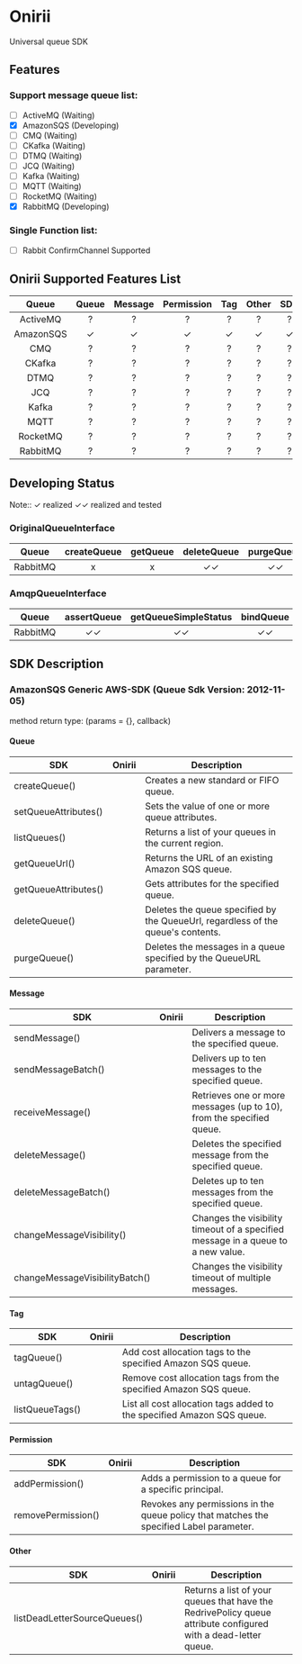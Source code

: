 # Onirii

Universal queue SDK

## Features

### Support message queue list:

- [ ] ActiveMQ (Waiting)
- [x] AmazonSQS (Developing)
- [ ] CMQ (Waiting)
- [ ] CKafka (Waiting)
- [ ] DTMQ (Waiting)
- [ ] JCQ (Waiting)
- [ ] Kafka (Waiting)
- [ ] MQTT (Waiting)
- [ ] RocketMQ (Waiting)
- [x] RabbitMQ (Developing)

### Single Function list:

- [ ] Rabbit ConfirmChannel Supported

## Onirii Supported Features List

| Queue | Queue | Message | Permission | Tag | Other | SDK | Api | Remark |
| :----: | :----: | :----: | :----: | :----: | :----: | :----: | :----: | :----: |
| ActiveMQ | ? | ? | ? | ? | ? | ? | ? |  |
| AmazonSQS | ✓ | ✓ | ✓ | ✓ | ✓ | ✓ |  |  |
| CMQ | ? | ? | ? | ? | ? | ? | ? |  |
| CKafka | ? | ? | ? | ? | ? | ? | ? |  |
| DTMQ | ? | ? | ? | ? | ? | ? | ? |  |
| JCQ | ? | ? | ? | ? | ? | ? | ? |  |
| Kafka | ? | ? | ? | ? | ? | ? | ? |  |
| MQTT | ? | ? | ? | ? | ? | ? | ? |  |
| RocketMQ | ? | ? | ? | ? | ? | ? | ? |  |
| RabbitMQ | ? | ? | ? | ? | ? | ? | ? |  |

## Developing Status

Note:: ✓ realized ✓✓ realized and tested

### OriginalQueueInterface

| Queue | createQueue | getQueue | deleteQueue | purgeQueue |
| :----: | :-----: | :----: | :----: | :----: |
| RabbitMQ | x | x | ✓✓ | ✓✓ | 

### AmqpQueueInterface

| Queue | assertQueue | getQueueSimpleStatus | bindQueue | unbindQueue |
| :----: | :-----: | :----: | :----: | :----: |
| RabbitMQ | ✓✓ | ✓✓ | ✓✓ | ✓✓ |

## SDK Description

### AmazonSQS Generic AWS-SDK (Queue Sdk Version: 2012-11-05)

method return type: (params = {}, callback)

#### Queue

| SDK | Onirii | Description |
| ---- | ---- | ---- |
| createQueue() | |Creates a new standard or FIFO queue. |
| setQueueAttributes() | | Sets the value of one or more queue attributes. |
| listQueues() | | Returns a list of your queues in the current region. |
| getQueueUrl() | | Returns the URL of an existing Amazon SQS queue. |
| getQueueAttributes() | | Gets attributes for the specified queue. |
| deleteQueue() | | Deletes the queue specified by the QueueUrl, regardless of the queue's contents. |
| purgeQueue() | | Deletes the messages in a queue specified by the QueueURL parameter. |

#### Message

| SDK | Onirii | Description |
| ---- | ---- | ---- |
| sendMessage() | | Delivers a message to the specified queue. |
| sendMessageBatch() | | Delivers up to ten messages to the specified queue. |
| receiveMessage() | | Retrieves one or more messages (up to 10), from the specified queue. |
| deleteMessage() | | Deletes the specified message from the specified queue. |
| deleteMessageBatch() | | Deletes up to ten messages from the specified queue. |
| changeMessageVisibility() | | Changes the visibility timeout of a specified message in a queue to a new value. |
| changeMessageVisibilityBatch() | |Changes the visibility timeout of multiple messages. |

#### Tag

| SDK | Onirii | Description |
| ---- | ---- | ---- |
| tagQueue() | | Add cost allocation tags to the specified Amazon SQS queue. |
| untagQueue() | | Remove cost allocation tags from the specified Amazon SQS queue. |
| listQueueTags() | | List all cost allocation tags added to the specified Amazon SQS queue. |

#### Permission

| SDK | Onirii | Description |
| ---- | ---- | ---- |
| addPermission() | | Adds a permission to a queue for a specific principal. | 
| removePermission() | | Revokes any permissions in the queue policy that matches the specified Label parameter. |

#### Other

| SDK | Onirii | Description |
| ---- | ---- | ---- |
| listDeadLetterSourceQueues() | | Returns a list of your queues that have the RedrivePolicy queue attribute configured with a dead-letter queue. |
